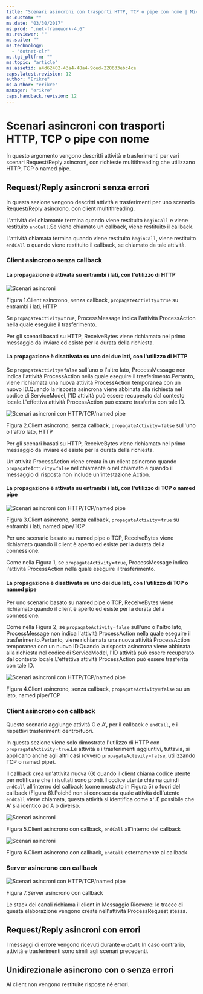 ```yaml
---
title: "Scenari asincroni con trasporti HTTP, TCP o pipe con nome | Microsoft Docs"
ms.custom: ""
ms.date: "03/30/2017"
ms.prod: ".net-framework-4.6"
ms.reviewer: ""
ms.suite: ""
ms.technology: 
  - "dotnet-clr"
ms.tgt_pltfrm: ""
ms.topic: "article"
ms.assetid: a4d62402-43a4-48a4-9ced-220633ebc4ce
caps.latest.revision: 12
author: "Erikre"
ms.author: "erikre"
manager: "erikre"
caps.handback.revision: 12
---
```

# Scenari asincroni con trasporti HTTP, TCP o pipe con nome
In questo argomento vengono descritti attività e trasferimenti per vari scenari Request\/Reply asincroni, con richieste multithreading che utilizzano HTTP, TCP o named pipe.  
  
## Request\/Reply asincroni senza errori  
 In questa sezione vengono descritti attività e trasferimenti per uno scenario Request\/Reply asincrono, con client multithreading.  
  
 L'attività del chiamante termina quando viene restituito `beginCall` e viene restituito `endCall`.Se viene chiamato un callback, viene restituito il callback.  
  
 L'attività chiamata termina quando viene restituito `beginCall`, viene restituito `endCall` o quando viene restituito il callback, se chiamato da tale attività.  
  
### Client asincrono senza callback  
  
#### La propagazione è attivata su entrambi i lati, con l'utilizzo di HTTP  
 ![Scenari asincroni](../../../../../docs/framework/wcf/diagnostics/tracing/media/asyn1.gif "Asyn1")  
  
 Figura 1.Client asincrono, senza callback, `propagateActivity`\=`true` su entrambi i lati, HTTP  
  
 Se `propagateActivity`\=`true`, ProcessMessage indica l'attività ProcessAction nella quale eseguire il trasferimento.  
  
 Per gli scenari basati su HTTP, ReceiveBytes viene richiamato nel primo messaggio da inviare ed esiste per la durata della richiesta.  
  
#### La propagazione è disattivata su uno dei due lati, con l'utilizzo di HTTP  
 Se `propagateActivity`\=`false` sull'uno o l'altro lato, ProcessMessage non indica l'attività ProcessAction nella quale eseguire il trasferimento.Pertanto, viene richiamata una nuova attività ProcessAction temporanea con un nuovo ID.Quando la risposta asincrona viene abbinata alla richiesta nel codice di ServiceModel, l'ID attività può essere recuperato dal contesto locale.L'effettiva attività ProcessAction può essere trasferita con tale ID.  
  
 ![Scenari asincroni con HTTP&#47;TCP&#47;named pipe](../../../../../docs/framework/wcf/diagnostics/tracing/media/async2.gif "Async2")  
  
 Figura 2.Client asincrono, senza callback, `propagateActivity`\=`false` sull'uno o l'altro lato, HTTP  
  
 Per gli scenari basati su HTTP, ReceiveBytes viene richiamato nel primo messaggio da inviare ed esiste per la durata della richiesta.  
  
 Un'attività ProcessAction viene creata in un client asincrono quando `propagateActivity`\=`false` nel chiamante o nel chiamato e quando il messaggio di risposta non include un'intestazione Action.  
  
#### La propagazione è attivata su entrambi i lati, con l'utilizzo di TCP o named pipe  
 ![Scenari asincroni con HTTP&#47;TCP&#47;named pipe](../../../../../docs/framework/wcf/diagnostics/tracing/media/async3.gif "Async3")  
  
 Figura 3.Client asincrono, senza callback, `propagateActivity`\=`true` su entrambi i lati, named pipe\/TCP  
  
 Per uno scenario basato su named pipe o TCP, ReceiveBytes viene richiamato quando il client è aperto ed esiste per la durata della connessione.  
  
 Come nella Figura 1, se `propagateActivity`\=`true`, ProcessMessage indica l'attività ProcessAction nella quale eseguire il trasferimento.  
  
#### La propagazione è disattivata su uno dei due lati, con l'utilizzo di TCP o named pipe  
 Per uno scenario basato su named pipe o TCP, ReceiveBytes viene richiamato quando il client è aperto ed esiste per la durata della connessione.  
  
 Come nella Figura 2, se `propagateActivity`\=`false` sull'uno o l'altro lato, ProcessMessage non indica l'attività ProcessAction nella quale eseguire il trasferimento.Pertanto, viene richiamata una nuova attività ProcessAction temporanea con un nuovo ID.Quando la risposta asincrona viene abbinata alla richiesta nel codice di ServiceModel, l'ID attività può essere recuperato dal contesto locale.L'effettiva attività ProcessAction può essere trasferita con tale ID.  
  
 ![Scenari asincroni con HTTP&#47;TCP&#47;named pipe](../../../../../docs/framework/wcf/diagnostics/tracing/media/async4.gif "Async4")  
  
 Figura 4.Client asincrono, senza callback, `propagateActivity`\=`false` su un lato, named pipe\/TCP  
  
### Client asincrono con callback  
 Questo scenario aggiunge attività G e A', per il callback e `endCall`, e i rispettivi trasferimenti dentro\/fuori.  
  
 In questa sezione viene solo dimostrato l'utilizzo di HTTP con `propragateActivity`\=`true`.Le attività e i trasferimenti aggiuntivi, tuttavia, si applicano anche agli altri casi \(ovvero `propagateActivity`\=`false`, utilizzando TCP o named pipe\).  
  
 Il callback crea un'attività nuova \(G\) quando il client chiama codice utente per notificare che i risultati sono pronti.Il codice utente chiama quindi `endCall` all'interno del callback \(come mostrato in Figura 5\) o fuori del callback \(Figura 6\).Poiché non si conosce da quale attività dell'utente `endCall` viene chiamata, questa attività si identifica come `A’`.È possibile che A' sia identico ad A o diverso.  
  
 ![Scenari asincroni](../../../../../docs/framework/wcf/diagnostics/tracing/media/asynccallback1.gif "AsyncCallback1")  
  
 Figura 5.Client asincrono con callback, `endCall` all'interno del callback  
  
 ![Scenari asincroni](../../../../../docs/framework/wcf/diagnostics/tracing/media/asynccallback2.gif "AsyncCallback2")  
  
 Figura 6.Client asincrono con callback, `endCall` esternamente al callback  
  
### Server asincrono con callback  
 ![Scenari asincroni con HTTP&#47;TCP&#47;named pipe](../../../../../docs/framework/wcf/diagnostics/tracing/media/aynchserver.gif "AynchServer")  
  
 Figura 7.Server asincrono con callback  
  
 Le stack dei canali richiama il client in Messaggio Ricevere: le tracce di questa elaborazione vengono create nell'attività ProcessRequest stessa.  
  
## Request\/Reply asincroni con errori  
 I messaggi di errore vengono ricevuti durante `endCall`.In caso contrario, attività e trasferimenti sono simili agli scenari precedenti.  
  
## Unidirezionale asincrono con o senza errori  
 Al client non vengono restituite risposte né errori.